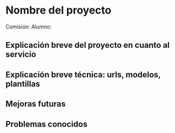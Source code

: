 # Nombre del proyecto

Comisión:
Alumno:

## Explicación breve del proyecto en cuanto al servicio

## Explicación breve técnica: urls, modelos, plantillas

## Mejoras futuras 

## Problemas conocidos